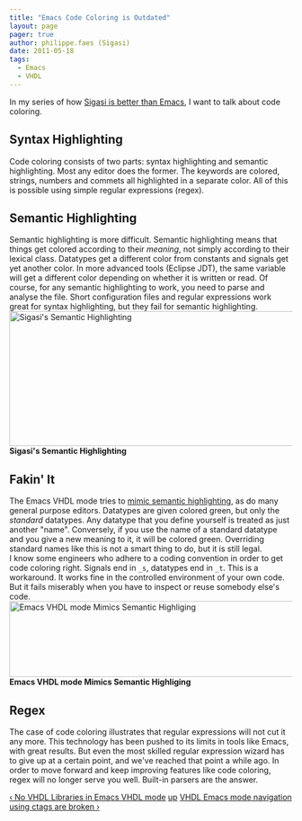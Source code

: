 ```yaml
---
title: "Emacs Code Coloring is Outdated"
layout: page 
pager: true
author: philippe.faes (Sigasi)
date: 2011-05-18
tags: 
  - Emacs
  - VHDL
---
```

<div class="content">
<p>In my series of how <a href="/content/why-emacs-so-great-and-why-we-want-beat-it">Sigasi is better than Emacs</a>, I want to talk about code coloring.</p><h2>Syntax Highlighting</h2><p>Code coloring consists of two parts: syntax highlighting and semantic highlighting. Most any editor does the former. The keywords are colored, strings, numbers and commets all highlighted in a separate color. All of this is possible using simple regular expressions (regex). </p><h2>Semantic Highlighting</h2><p>Semantic highlighting is more difficult. Semantic highlighting means that things get colored according to their <em>meaning</em>, not simply according to their lexical class. Datatypes get a different color from constants and signals get yet another color. In more advanced tools (Eclipse JDT), the same variable will get a different color depending on whether it is written or read. Of course, for any semantic highlighting to work, you need to parse and analyse the file. Short configuration files and regular expressions work great for syntax highlighting, but they fail for semantic highlighting.<br/><span class="inline inline-center"><img src="http://www.sigasi.com/sites/www.sigasi.com/files/images/HdtScreenSnapz002.png" alt="Sigasi's Semantic Highlighting" title="Sigasi's Semantic Highlighting" class="image image-_original " width="581" height="240"/><span class="caption"><strong>Sigasi's Semantic Highlighting</strong></span></span></p><h2>Fakin' It</h2><p>The Emacs VHDL mode tries to <a href="http://www.sigasi.com/content/vhdles-mode-major-mode-editing-vhdl-code#highlight">mimic semantic highlighting</a>, as do many general purpose editors. Datatypes are given colored green, but only the <em>standard</em> datatypes. Any datatype that you define yourself is treated as just another "name". Conversely, if you use the name of a standard datatype and you give a new meaning to it, it will be colored green. Overriding standard names like this is not a smart thing to do, but it is still legal.<br/>I know some engineers who adhere to a coding convention in order to get code coloring right. Signals end in <span class="geshifilter"><code class="vhdl geshifilter-vhdl">_s</code></span>, datatypes end in <span class="geshifilter"><code class="vhdl geshifilter-vhdl">_t</code></span>. This is a workaround. It works fine in the controlled environment of your own code. But it fails miserably when you have to inspect or reuse somebody else's code.<br/><span class="inline inline-center"><img src="http://www.sigasi.com/sites/www.sigasi.com/files/images/AquamacsScreenSnapz001.png" alt="Emacs VHDL mode Mimics Semantic Highliging" title="Emacs VHDL mode Mimics Semantic Highliging" class="image image-_original " width="634" height="135"/><span class="caption"><strong>Emacs VHDL mode Mimics Semantic Highliging</strong></span></span></p><h2>Regex</h2><p>The case of code coloring illustrates that regular expressions will not cut it any more. This technology has been pushed to its limits in tools like Emacs, with great results. But even the most skilled regular expression wizard has to give up at a certain point, and we've reached that point a while ago. In order to move forward and keep improving features like code coloring, regex will no longer serve you well. Built-in parsers are the answer.</p>  <div id="book-navigation-1518" class="book-navigation">            <div class="page-links clear-block">              <a href="/content/no-vhdl-libraries-emacs-vhdl-mode" class="page-previous" title="Go to previous page">&#8249; No VHDL Libraries in Emacs VHDL mode</a>                    <a href="/better-emacs-vhdl-mode" class="page-up" title="Go to parent page">up</a>                    <a href="/content/vhdl-emacs-mode-navigation-using-ctags-are-broken" class="page-next" title="Go to next page">VHDL Emacs mode navigation using ctags are broken &#8250;</a>          </div>      </div>  </div>

